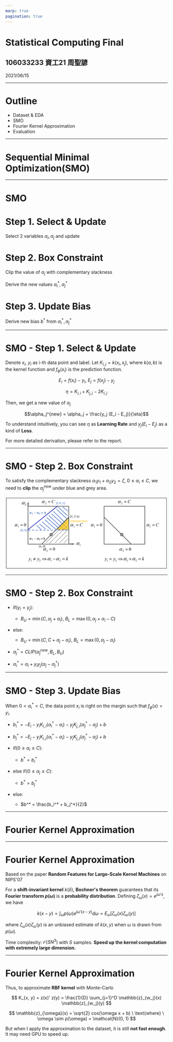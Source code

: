 ```yaml
---
marp: true
pagination: true
---
```


# Statistical Computing Final

## 106033233 資工21 周聖諺

2021/06/15

---

# Outline

- Dataset & EDA
- SMO
- Fourier Kernel Approximation
- Evaluation

---

# Sequential Minimal Optimization(SMO)

---

# SMO
# Step 1. Select & Update

Select 2 variables $\alpha_i, \alpha_j$ and update

# Step 2. Box Constraint

Clip the value of $\alpha_j$ with complementary slackness

Derive the new values $\alpha_i^*, \alpha_j^*$

# Step 3. Update Bias

Derive new bias $b^*$ from $\alpha_i^*, \alpha_j^*$

---
# SMO - Step 1. Select & Update

Denote $x_i$, $y_i$ as i-th data point and label. Let $K_{i, j} = k(x_i, x_j)$, where $k(a, b)$ is the kernel function and $f_{\phi}(x_i)$ is the prediction function.

$$E_i = f(x_i) - y_i, \ E_j = f(x_j) - y_j$$

$$\eta = K_{i, i} + K_{j, j} -  2 K_{i, j}$$

Then, we get a new value of $\alpha_j$

$$\alpha_j^{new} = \alpha_j + \frac{y_j (E_i - E_j)}{\eta}$$

To understand intuitively, you can see $\eta$ as **Learning Rate** and $y_j (E_i - E_j)$ as a kind of **Loss**.

For more detailed derivation, please refer to the report.

---
# SMO - Step 2. Box Constraint

To satisfy the complementary slackness $\alpha_1 y_1 + \alpha_2 y_2  = \zeta, \ 0 \leq \alpha_i \leq C$, we need to **clip** the $\alpha_j^{new}$ under blue and grey area.

![](./imgs/box.png)

---

# SMO - Step 2. Box Constraint

- if($y_i = y_j$):

   - $B_U = \min(C, \alpha_j + \alpha_i), \ B_L = \max(0, \alpha_j + \alpha_i - C)$
- else:

   - $B_U = \min(C, C + \alpha_j - \alpha_i), \ B_L = \max(0, \alpha_j - \alpha_i)$

- $\alpha_j^* = CLIP(\alpha_j^{new}, B_L, B_U)$
- $\alpha_i^* = \alpha_i + y_i y_j(\alpha_j - \alpha_j^*)$

---

# SMO - Step 3. Update Bias

When $0 \lt \alpha_i^* \lt C$, the data point $x_i$ is right on the margin such that $f_{\phi}(x)=y_i$.

- $b_i^* = - E_i - y_i K_{i, i} (\alpha_i^* - \alpha_i) - y_j K_{j, i} (\alpha_j^* - \alpha_j) + b$  
- $b_j^* = - E_j - y_i K_{i, j} (\alpha_i^* - \alpha_i) - y_j K_{j, j} (\alpha_j^* - \alpha_j) + b$

- if($0 \leq \alpha_i \leq C$):

    - $b^* = b_i^*$

- else if($0 \leq \alpha_j \leq C$):

    - $b^* = b_j^*$
    
- else:

  - $b^* = \frac{b_i^* + b_j^*}{2}$
---

# Fourier Kernel Approximation

---
# Fourier Kernel Approximation

Based on the paper **Random Features for Large-Scale Kernel Machines** on NIPS'07

For a **shift-invariant kernel** $k(\delta)$, **Bochner's theorem** guarantees that its **Fourier transform $p(\omega)$** is a **probability distribution**. Defining $\zeta_{\omega}(x) = e^{j \omega' x}$, we have 

$$
k(x-y) = \int_{\omega} p(\omega) e^{j \omega' (x - y)} d \omega = E_{\omega}[\zeta_{\omega}(x) \zeta_{\omega}(y)]
$$

where $\zeta_{\omega}(x) \zeta_{\omega}(y)$ is an unbiased estimate of $k(x, y)$ when $\omega$ is drawn from $p(\omega)$.

Time complexity: $\mathcal{O}(SN^3)$ with $S$ samples. **Speed up the kernel computation with extremely large dimension.**

---
# Fourier Kernel Approximation

Thus, to approximate **RBF kernel** with Monte-Carlo

$$
K_{x, y} = z(x)' z(y) = \frac{1}{D} \sum_{j=1}^D \mathbb{z}_{w_j}(x) \mathbb{z}_{w_j}(y)
$$

$$
\mathbb{z}_{\omega}(x) = \sqrt{2} cos(\omega x + b) \ \text{where} \ \omega \sim p(\omega) = \mathcal{N}(0, 1)
$$

But when I apply the approximation to the dataset, it is still **not fast enough**. It may need GPU to speed up.